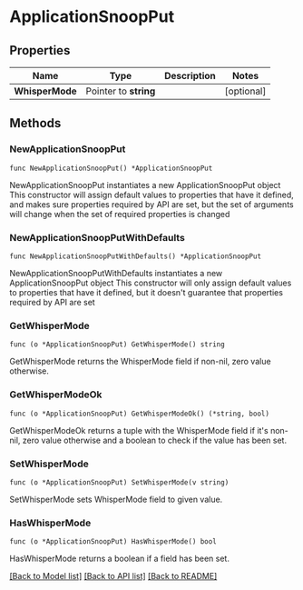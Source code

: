 # ApplicationSnoopPut

## Properties

Name | Type | Description | Notes
------------ | ------------- | ------------- | -------------
**WhisperMode** | Pointer to **string** |  | [optional]

## Methods

### NewApplicationSnoopPut

`func NewApplicationSnoopPut() *ApplicationSnoopPut`

NewApplicationSnoopPut instantiates a new ApplicationSnoopPut object
This constructor will assign default values to properties that have it defined,
and makes sure properties required by API are set, but the set of arguments
will change when the set of required properties is changed

### NewApplicationSnoopPutWithDefaults

`func NewApplicationSnoopPutWithDefaults() *ApplicationSnoopPut`

NewApplicationSnoopPutWithDefaults instantiates a new ApplicationSnoopPut object
This constructor will only assign default values to properties that have it defined,
but it doesn't guarantee that properties required by API are set

### GetWhisperMode

`func (o *ApplicationSnoopPut) GetWhisperMode() string`

GetWhisperMode returns the WhisperMode field if non-nil, zero value otherwise.

### GetWhisperModeOk

`func (o *ApplicationSnoopPut) GetWhisperModeOk() (*string, bool)`

GetWhisperModeOk returns a tuple with the WhisperMode field if it's non-nil, zero value otherwise
and a boolean to check if the value has been set.

### SetWhisperMode

`func (o *ApplicationSnoopPut) SetWhisperMode(v string)`

SetWhisperMode sets WhisperMode field to given value.

### HasWhisperMode

`func (o *ApplicationSnoopPut) HasWhisperMode() bool`

HasWhisperMode returns a boolean if a field has been set.

[[Back to Model list]](../README.md#documentation-for-models) [[Back to API list]](../README.md#documentation-for-api-endpoints) [[Back to README]](../README.md)
